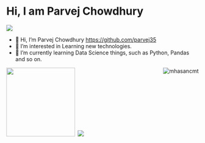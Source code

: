 <h1>Hi, I am Parvej Chowdhury</h1> <img src="https://c.tenor.com/-B81ztWwYAYAAAAj/covid-hi.gif"/>

- 👋 Hi, I’m Parvej Chowdhury https://github.com/parvej35
- 👀 I’m interested in Learning new technologies.
- 🌱 I’m currently learning Data Science things, such as Python, Pandas and so on.

<img align='right' src="https://komarev.com/ghpvc/?username=mhasan-cmt" alt="mhasancmt" />
<p>
<img height="180em" src="https://github-readme-stats.vercel.app/api?username=parvej35&show_icons=true&hide_border=true&&count_private=true&include_all_commits=true" />
<img style="margin-left:.2rem;" src="https://github-readme-stats.vercel.app/api/top-langs/?username=parvej35&theme=cobalt&layout=compact"/>
</p>
